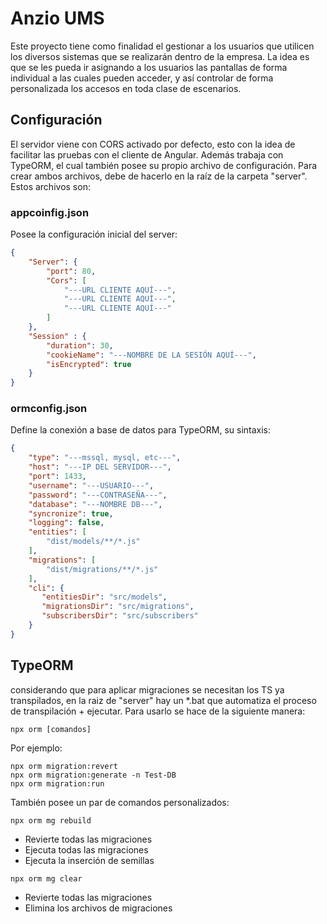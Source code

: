 # Anzio UMS

Este proyecto tiene como finalidad el gestionar a los usuarios que utilicen los diversos sistemas que se realizarán dentro de la empresa. La idea es que se les pueda ir asignando a los usuarios las pantallas de forma individual a las cuales pueden acceder, y así controlar de forma personalizada los accesos en toda clase de escenarios.

## Configuración

El servidor viene con CORS activado por defecto, esto con la idea de facilitar las pruebas con el cliente de Angular. Además trabaja con TypeORM, el cual también posee su propio archivo de configuración. Para crear ambos archivos, debe de hacerlo en la raíz de la carpeta "server". Estos archivos son:

### appcoinfig.json

Posee la configuración inicial del server:
```json
{
    "Server": {
        "port": 80,
        "Cors": [
            "---URL CLIENTE AQUÍ---",
            "---URL CLIENTE AQUÍ---",
            "---URL CLIENTE AQUÍ---"
        ]
    },
    "Session" : {
        "duration": 30,
        "cookieName": "---NOMBRE DE LA SESIÓN AQUÍ---",
        "isEncrypted": true
    }
}
```

### ormconfig.json

Define la conexión a base de datos para TypeORM, su sintaxis:
```json
{
    "type": "---mssql, mysql, etc---",
    "host": "---IP DEL SERVIDOR---",
    "port": 1433,
    "username": "---USUARIO---",
    "password": "---CONTRASEÑA---",
    "database": "---NOMBRE DB---",
    "syncronize": true,
    "logging": false,
    "entities": [
        "dist/models/**/*.js"
    ],
    "migrations": [
        "dist/migrations/**/*.js"
    ],
    "cli": {
       "entitiesDir": "src/models",
       "migrationsDir": "src/migrations",
       "subscribersDir": "src/subscribers"
    }
}
```

## TypeORM

considerando que para aplicar migraciones se necesitan los TS ya transpilados, en la raiz de "server" hay un *.bat que automatiza el proceso de transpilación + ejecutar. Para usarlo se hace de la siguiente manera:
```npm
npx orm [comandos]
```

Por ejemplo:
```npm
npx orm migration:revert
npx orm migration:generate -n Test-DB
npx orm migration:run
```

También posee un par de comandos personalizados:
```npm
npx orm mg rebuild
```
- Revierte todas las migraciones
- Ejecuta todas las migraciones
- Ejecuta la inserción de semillas

```npm
npx orm mg clear
```
- Revierte todas las migraciones
- Elimina los archivos de migraciones
